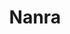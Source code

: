 ---
title: Nanra
github: https://github.com/Nanra
mode: light
transition: 1s
score: 48.3
archetype:
- Descriptive
---